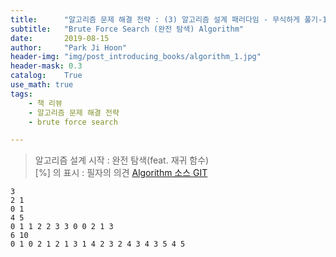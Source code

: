 ```yaml
---
title:      "알고리즘 문제 해결 전략 : (3) 알고리즘 설계 패러다임 - 무식하게 풀기-1"
subtitle:   "Brute Force Search (완전 탐색) Algorithm"
date:       2019-08-15
author:     "Park Ji Hoon"
header-img: "img/post_introducing_books/algorithm_1.jpg"
header-mask: 0.3
catalog:    True
use_math: true
tags:
    - 책 리뷰
    - 알고리즘 문제 해결 전략
    - brute force search

---
```

> 알고리즘 설계 시작 : 완전 탐색(feat. 재귀 함수)  
> [%] 의 표시 : 필자의 의견
> [Algorithm 소스 GIT][1]
```
3
2 1
0 1
4 5
0 1 1 2 2 3 3 0 0 2 1 3
6 10
0 1 0 2 1 2 1 3 1 4 2 3 2 4 3 4 3 5 4 5
```

[1]:[https://github.com/ggoowlgns/ggoowlgns.github.io/tree/master/JavaProject/src/hufs/eselab]
